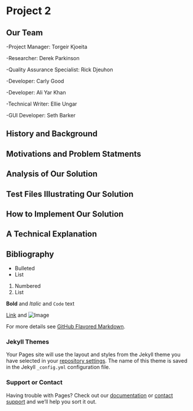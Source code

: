 

# Project 2

## Our Team
-Project Manager: Torgeir Kjoeita

-Researcher: Derek Parkinson

-Quality Assurance Specialist: Rick Djeuhon 

-Developer: Carly Good

-Developer: Ali Yar Khan

-Technical Writer: Ellie Ungar

-GUI Developer: Seth Barker 



## History and Background

## Motivations and Problem Statments

## Analysis of Our Solution

## Test Files Illustrating Our Solution

## How to Implement Our Solution

## A Technical Explanation

## Bibliography

- Bulleted
- List

1. Numbered
2. List

**Bold** and _Italic_ and `Code` text

[Link](url) and ![Image](src)


For more details see [GitHub Flavored Markdown](https://guides.github.com/features/mastering-markdown/).

### Jekyll Themes

Your Pages site will use the layout and styles from the Jekyll theme you have selected in your [repository settings](https://github.com/Ellie-Ungar/BioInfoP2/settings). The name of this theme is saved in the Jekyll `_config.yml` configuration file.

### Support or Contact

Having trouble with Pages? Check out our [documentation](https://help.github.com/categories/github-pages-basics/) or [contact support](https://github.com/contact) and we’ll help you sort it out.
